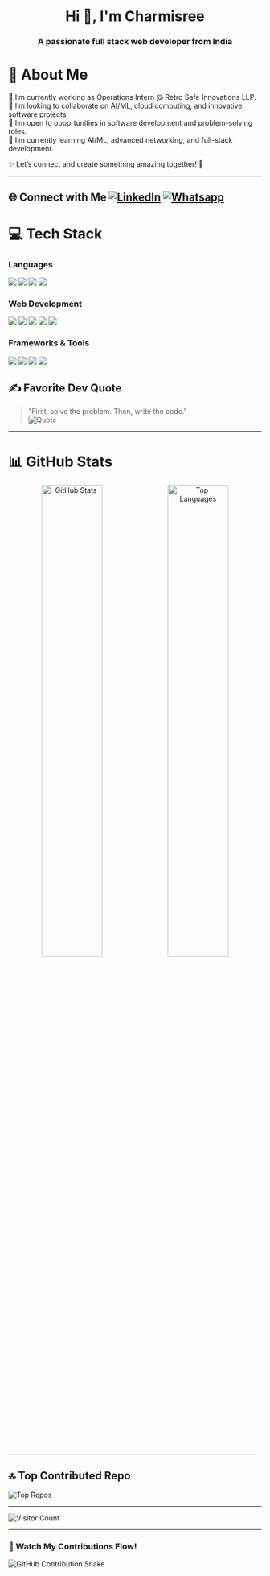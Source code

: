 <h1 align="center">Hi 👋, I'm Charmisree</h1>
<h3 align="center">A passionate full stack web developer from India</h3>

# 💫 About Me  
🔭 I’m currently working as Operations Intern @ Retro Safe Innovations LLP.  
👯 I’m looking to collaborate on AI/ML, cloud computing, and innovative software projects.  
🤝 I’m open to opportunities in software development and problem-solving roles.  
🌱 I’m currently learning AI/ML, advanced networking, and full-stack development.  


✨ Let’s connect and create something amazing together! 🚀  

---

## 🌐 Connect with Me    [![LinkedIn](https://img.shields.io/badge/LinkedIn-%230077B5.svg?style=for-the-badge&logo=linkedin&logoColor=white)](https://linkedin.com/in/CharmisreeVuppalapati)   [![Whatsapp](https://img.shields.io/badge/WhatsApp-25D366?style=for-the-badge&logo=whatsapp&logoColor=white)](https://wa.me/919550122437)


# 💻 Tech Stack  
### Languages  
<p align="left">
  <img src="https://img.shields.io/badge/python-3670A0?style=for-the-badge&logo=python&logoColor=ffdd54" />
  <img src="https://img.shields.io/badge/java-%23ED8B00.svg?style=for-the-badge&logo=openjdk&logoColor=white" />
  <img src="https://img.shields.io/badge/c++-%2300599C.svg?style=for-the-badge&logo=c%2B%2B&logoColor=white" />
  <img src="https://img.shields.io/badge/c-%2300599C.svg?style=for-the-badge&logo=c&logoColor=white" />
</p>

### Web Development  
<p align="left">
  <img src="https://img.shields.io/badge/html5-%23E34F26.svg?style=for-the-badge&logo=html5&logoColor=white" />
  <img src="https://img.shields.io/badge/css3-%231572B6.svg?style=for-the-badge&logo=css3&logoColor=white" />
  <img src="https://img.shields.io/badge/javascript-%23323330.svg?style=for-the-badge&logo=javascript&logoColor=%23F7DF1E" />
  <img src="https://img.shields.io/badge/node.js-6DA55F?style=for-the-badge&logo=node.js&logoColor=white" />
  <img src="https://img.shields.io/badge/react-%2320232a.svg?style=for-the-badge&logo=react&logoColor=%2361DAFB" />
</p>

### Frameworks & Tools  
<p align="left">
  <img src="https://img.shields.io/badge/django-%23092E20.svg?style=for-the-badge&logo=django&logoColor=white" />
  <img src="https://img.shields.io/badge/express.js-%23404d59.svg?style=for-the-badge&logo=express&logoColor=%2361DAFB" />
  <img src="https://img.shields.io/badge/AWS-%23FF9900.svg?style=for-the-badge&logo=amazon-aws&logoColor=white" />
  <img src="https://img.shields.io/badge/GoogleCloud-%234285F4.svg?style=for-the-badge&logo=google-cloud&logoColor=white" />
</p>




## ✍️ Favorite Dev Quote  
> "First, solve the problem. Then, write the code."  
![Quote](https://quotes-github-readme.vercel.app/api?type=horizontal&theme=dark)  

---

# 📊 GitHub Stats  
<div align="center">
  <img src="https://github-readme-stats.vercel.app/api?username=CharmiSree&theme=tokyonight&hide_border=false&include_all_commits=false&count_private=false" alt="GitHub Stats" width="49%" />  
  <img src="https://github-readme-stats.vercel.app/api/top-langs/?username=CharmiSree&theme=tokyonight&hide_border=false&layout=compact" alt="Top Languages" width="49%" />
</div>  

---

## 🔝 Top Contributed Repo  
![Top Repos](https://github-contributor-stats.vercel.app/api?username=CharmiSree&limit=5&theme=tokyonight&combine_all_yearly_contributions=true)  

---

<p align="left">
  <img src="https://visitcount.itsvg.in/api?id=CharmiSree&icon=0&color=0" alt="Visitor Count" />  
</p>

---

### 🐍 Watch My Contributions Flow!  
<picture>
  <source media="(prefers-color-scheme: dark)" srcset="https://raw.githubusercontent.com/tobiasmeyhoefer/tobiasmeyhoefer/output/github-snake-dark.svg" />
  <source media="(prefers-color-scheme: light)" srcset="https://raw.githubusercontent.com/tobiasmeyhoefer/tobiasmeyhoefer/output/github-snake.svg" />
  <img alt="GitHub Contribution Snake" src="https://raw.githubusercontent.com/tobiasmeyhoefer/tobiasmeyhoefer/output/github-snake.svg" />
</picture>

<!-- Generated with ❤️ by GPRM ( https://gprm.itsvg.in ) -->
